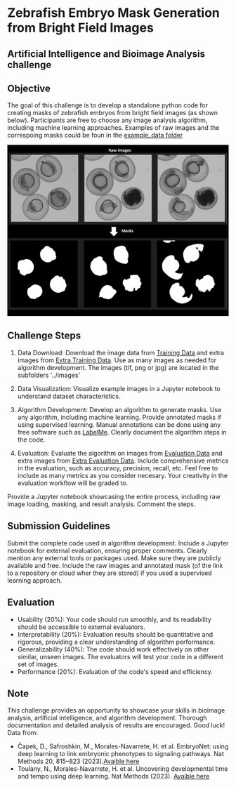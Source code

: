 

# Zebrafish Embryo Mask Generation from Bright Field Images
## Artificial Intelligence and Bioimage Analysis challenge

## Objective
The goal of this challenge is to develop a standalone python code for creating masks of zebrafish embryos from bright field images (as shown below). Participants are free to choose any image analysis algorithm, including machine learning approaches. 
Examples of raw images and the correspoing masks could be foun in the [example_data folder](https://github.com/ciencialatitud0/EPIC_3/tree/main/Dorothy_Coding_Challenge/ArtificialIntelligence_and_BioimageAnalysis/example_data)

![Workflow](https://github.com/ciencialatitud0/EPIC_3/blob/main/Dorothy_Coding_Challenge/ArtificialIntelligence_and_BioimageAnalysis/mask_workflow.png)

## Challenge Steps
1. Data Download:
Download the image data from [Training Data](https://drive.google.com/drive/folders/1tLrE2akKF_bZ9pQby3_rtsgCmlzKe7f-?usp=sharing) and extra images from [Extra Training Data](https://kondata.uni-konstanz.de/radar/de/dataset/xhEhklsaJUpbRLnY.EmbryoNet_Training-data%253A%2BWT).
Use as many images as needed for algorithm development. The images (tif, png or jpg) are located in the subfolders '../images'

2. Data Visualization:
Visualize example images in a Jupyter notebook to understand dataset characteristics.

3. Algorithm Development:
Develop an algorithm to generate masks. Use any algorithm, including machine learning. Provide annotated masks if using supervised learning. Manual annotations can be done using any free software such as [LabelMe](http://github.com/wkentaro/labelme).
Clearly document the algorithm steps in the code.

4. Evaluation:
Evaluate the algorithm on images from [Evaluation Data](https://drive.google.com/drive/folders/1yEtBTO41igEbXU_DG2ACTM4JOCp2XTyx?usp=drive_link) and extra images from [Extra Evaluation Data](https://kondata.uni-konstanz.de/radar/de/dataset/gckMwoUnrbKCTVDV.TwinNetworkDataZebrafish_Temperature).
Include comprehensive metrics in the evaluation, such as accuracy, precision, recall, etc. Feel free to include as many metrics as you consider necesary. Your creativity in the evaluation workflow will be graded to.

Provide a Jupyter notebook showcasing the entire process, including raw image loading, masking, and result analysis. Comment the steps.

## Submission Guidelines
Submit the complete code used in algorithm development.
Include a Jupyter notebook for external evaluation, ensuring proper comments.
Clearly mention any external tools or packages used. Make sure they are publicly available and free.
Include the raw images and annotated mask (of the link to a repository or cloud wher they are stored) if you used a supervised learning approach.

## Evaluation
* Usability (20%): Your code should run smoothly, and its readability should be accessible to external evaluators.
* Interpretability (20%): Evaluation results should be quantitative and rigorous, providing a clear understanding of algorithm performance.
* Generalizability (40%): The code should work effectively on other similar, unseen images. The evaluators will test your code in a different set of images.
* Performance (20%): Evaluation of the code's speed and efficiency.

## Note
This challenge provides an opportunity to showcase your skills in bioimage analysis, artificial intelligence, and algorithm development. Thorough documentation and detailed analysis of results are encouraged. Good luck!
Data from:
* Čapek, D., Safroshkin, M., Morales-Navarrete, H. et al. EmbryoNet: using deep learning to link embryonic phenotypes to signaling pathways. Nat Methods 20, 815–823 (2023).[Avaible here](https://doi.org/10.1038/s41592-023-01873-4)
* Toulany, N., Morales-Navarrete, H. et al. Uncovering developmental time and tempo using deep learning. Nat Methods (2023). [Avaible here](https://doi.org/10.1038/s41592-023-02083-8)
